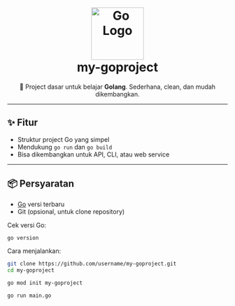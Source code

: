 <h1 align="center">
  <img src="https://go.dev/images/go-logo-blue.svg" alt="Go Logo" width="120"/>
  <br/>
  my-goproject
</h1>

<p align="center">
  🚀 Project dasar untuk belajar <b>Golang</b>.  
  Sederhana, clean, dan mudah dikembangkan.  
</p>

---

## ✨ Fitur
- Struktur project Go yang simpel
- Mendukung `go run` dan `go build`
- Bisa dikembangkan untuk API, CLI, atau web service

---

## 📦 Persyaratan
- [Go](https://go.dev/dl/) versi terbaru  
- Git (opsional, untuk clone repository)  

Cek versi Go:
```bash
go version
```

Cara menjalankan:

```bash
git clone https://github.com/username/my-goproject.git
cd my-goproject
```

```bash
go mod init my-goproject
```

```bash
go run main.go
```
